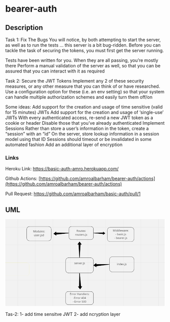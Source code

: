 # bearer-auth


## Description


Task 1: Fix The Bugs
You will notice, by both attempting to start the server, as well as to run the tests … this server is a bit bug-ridden. Before you can tackle the task of securing the tokens, you must first get the server running.


Tests have been written for you. When they are all passing, you’re mostly there
Perform a manual validation of the server as well, so that you can be assured that you can interact with it as required

Task 2: Secure the JWT Tokens
Implement any 2 of these security measures, or any other measure that you can think of or have researched. Use a configuration option for these (i.e. an env setting) so that your system can handle multiple authorization schemes and easily turn them off/on

Some ideas:
Add support for the creation and usage of time sensitive (valid for 15 minutes) JWTs
Add support for the creation and usage of ‘single-use’ JWTs
With every authenticated access, re-send a new JWT token as a cookie or header
Disable those that you’ve already authenticated
Implement Sessions
Rather than store a user’s information in the token, create a “session” with an “id”
On the server, store lookup information in a session model using that ID
Sessions should timeout or be invalidated in some automated fashion
Add an additional layer of encryption



### Links


Heroku Link: https://basic-auth-amro.herokuapp.com/

Github Actions: [https://github.com/amroalbarham/bearer-auth/actions](https://github.com/amroalbarham/bearer-auth/actions)

Pull Request: https://github.com/amroalbarham/basic-auth/pull/1

## UML

![UML](./lab7.png)



Tas-2:
1- add time sensitve JWT
2- add ncryption layer